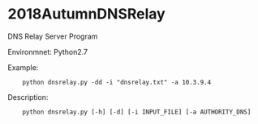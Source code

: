 # 2018AutumnDNSRelay

DNS Relay Server Program

Environmnet: Python2.7

Example: 

        python dnsrelay.py -dd -i "dnsrelay.txt" -a 10.3.9.4
  
Description:

        python dnsrelay.py [-h] [-d] [-i INPUT_FILE] [-a AUTHORITY_DNS]
